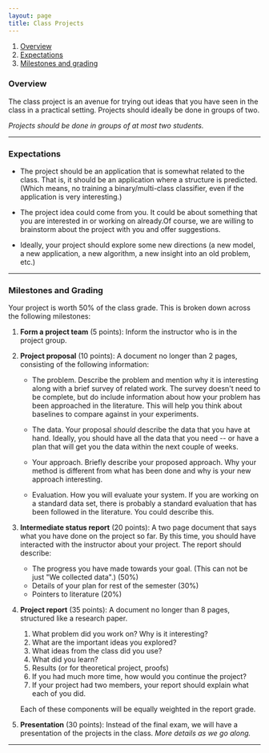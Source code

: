 ```yaml
---
layout: page
title: Class Projects
---
```


1. [Overview](#overview)
2. [Expectations](#expectations)
2. [Milestones and grading](#grading)

### Overview
<a name="overview">

The class project is an avenue for trying out ideas that you have seen
in the class in a practical setting. Projects should ideally be done
in groups of two.

*Projects should be done in groups of at most two students.*

----

### Expectations

- The project should be an application that is somewhat related to the
  class. That is, it should be an application where a structure is
  predicted. (Which means, no training a binary/multi-class classifier, even if
  the application is very interesting.)

- The project idea could come from you.  It could be about something that you
  are interested in or working on already.Of course, we are willing to
  brainstorm about the project with you and offer suggestions.

- Ideally, your project should explore some new directions (a new model, a new
  application, a new algorithm, a new insight into an old problem, etc.)

----

### Milestones and Grading
<a name="grading">

Your project is worth 50% of the class grade. This is broken down
across the following milestones:

1. **Form a project team** (5 points): Inform the instructor who is in the
   project group.

2. **Project proposal** (10 points): A document no longer than 2
   pages, consisting of the following information:

   - The problem. Describe the problem and mention why it is interesting along
     with a brief survey of related work. The survey doesn't need to be
     complete, but do include information about how your problem has been
     approached in the literature.  This will help you think about baselines to
     compare against in your experiments.

   - The data. Your proposal *should* describe the data that you have at
     hand. Ideally, you should have all the data that you need -- or have a plan
     that will get you the data within the next couple of weeks.

   - Your approach. Briefly describe your proposed approach. Why your method is
     different from what has been done and why is your new approach interesting.

   - Evaluation. How you will evaluate your system. If you are working on a
     standard data set, there is probably a standard evaluation that has been
     followed in the literature. You could describe this.


3. **Intermediate status report** (20 points): A two page document that says
   what you have done on the project so far.  By this time, you should have
   interacted with the instructor about your project. The report should
   describe:
   - The progress you have made towards your goal. (This can not be
     just "We collected data".) (50%)
   - Details of your plan for rest of the semester (30%)
   - Pointers to literature (20%)

3. **Project report** (35 points): A document no longer than 8 pages, structured
   like a research paper.
   1. What problem did you work on? Why is it interesting?
   2. What are the important ideas you explored?
   3. What ideas from the class did you use?
   4. What did you learn?
   5. Results (or for theoretical project, proofs)
   6. If you had much more time, how would you continue the project?
   7. If your project had two members, your report should explain what each of
      you did.

   Each of these components will be equally weighted in the report
   grade.

3. **Presentation** (30 points): Instead of the final exam, we will have a
   presentation of the projects in the class. *More details as we go along.*


---


